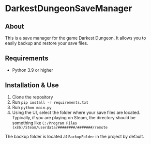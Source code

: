 # DarkestDungeonSaveManager

## About 
This is a save manager for the game Darkest Dungeon. It allows you to 
easily backup and restore your save files.

## Requirements
- Python 3.9 or higher

## Installation & Use
1. Clone the repository
2. Run `pip install -r requirements.txt`
3. Run `python main.py`
4. Using the UI, select the folder where your save files are located. 
Typically, if you are playing on Steam, the directory should be something 
like ```C:/Program Files (x86)/Steam/userdata/########/#######/remote```

The backup folder is located at ```BackupFolder``` in the project by default.
